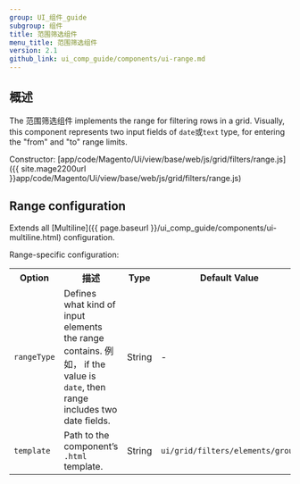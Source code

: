 ```yaml
---
group: UI_组件_guide
subgroup: 组件
title: 范围筛选组件
menu_title: 范围筛选组件
version: 2.1
github_link: ui_comp_guide/components/ui-range.md
---
```


## 概述

The 范围筛选组件 implements the range for filtering rows in a grid. Visually, this component represents two input fields of `date`或`text` type, for entering the "from" and "to" range limits.

Constructor: [app/code/Magento/Ui/view/base/web/js/grid/filters/range.js]({{ site.mage2200url }}app/code/Magento/Ui/view/base/web/js/grid/filters/range.js)

## Range configuration

Extends all [Multiline]({{ page.baseurl }}/ui_comp_guide/components/ui-multiline.html) configuration.

Range-specific configuration:

<table>
  <tr>
    <th>Option</th>
    <th>描述</th>
    <th>Type</th>
    <th>Default Value</th>
  </tr>
  <tr>
    <td><code>rangeType</code></td>
    <td>Defines what kind of input elements the range contains. 例如， if the value is <code>date</code>, then range includes two date fields.</td>
    <td>String</td>
    <td>-</td>
  </tr>
  <tr>
    <td><code>template</code></td>
    <td>Path to the component’s <code>.html</code> template.</td>
    <td>String</td>
    <td><code>ui/grid/filters/elements/group</code></td>
  </tr>
</table>
